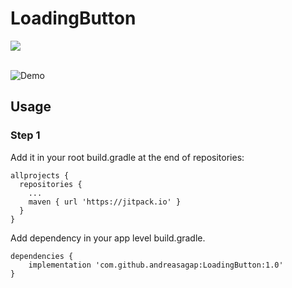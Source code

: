 # LoadingButton
[![](https://jitpack.io/v/andreasagap/LoadingButton.svg)](https://jitpack.io/#andreasagap/LoadingButton)
</br>
</br>

<img src="https://raw.githubusercontent.com/andreasagap/LoadingButton/master/demofiles/demo.gif" alt="Demo"/>

## Usage

### Step 1
Add it in your root build.gradle at the end of repositories:
```
allprojects {
  repositories {
    ...
    maven { url 'https://jitpack.io' }
  }
}
``` 
Add dependency in your app level build.gradle.
``` 
dependencies {
    implementation 'com.github.andreasagap:LoadingButton:1.0'
}
``` 
